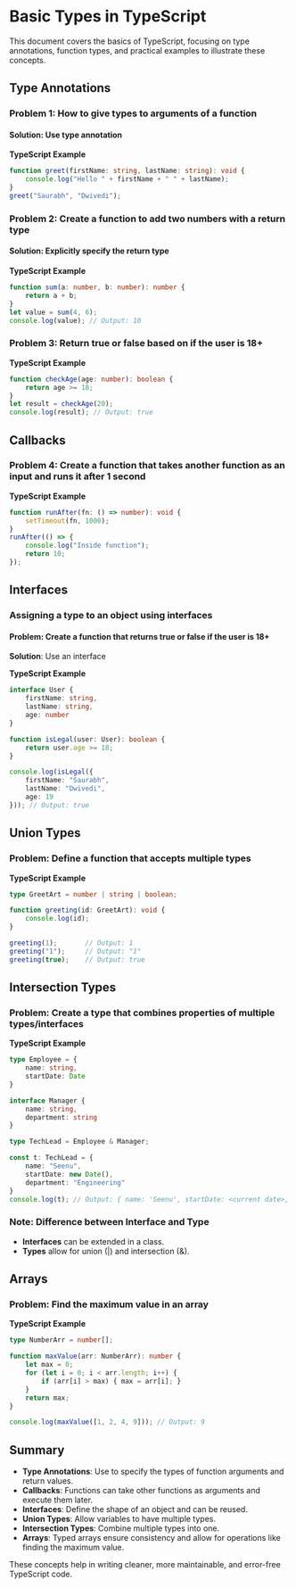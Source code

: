 # Basic Types in TypeScript

This document covers the basics of TypeScript, focusing on type annotations, function types, and practical examples to illustrate these concepts.

## Type Annotations

### Problem 1: How to give types to arguments of a function
#### Solution: Use type annotation

**TypeScript Example**
```typescript
function greet(firstName: string, lastName: string): void {  
    console.log("Hello " + firstName + " " + lastName);
}
greet("Saurabh", "Dwivedi"); 
```

### Problem 2: Create a function to add two numbers with a return type
#### Solution: Explicitly specify the return type

**TypeScript Example**
```typescript
function sum(a: number, b: number): number { 
    return a + b;
}
let value = sum(4, 6);
console.log(value); // Output: 10
```

### Problem 3: Return true or false based on if the user is 18+
**TypeScript Example**
```typescript
function checkAge(age: number): boolean {
    return age >= 18;
}   
let result = checkAge(20);
console.log(result); // Output: true
```

## Callbacks

### Problem 4: Create a function that takes another function as an input and runs it after 1 second
**TypeScript Example**
```typescript
function runAfter(fn: () => number): void {
    setTimeout(fn, 1000);
}
runAfter(() => {
    console.log("Inside function");
    return 10;
});
```

## Interfaces

### Assigning a type to an object using interfaces

#### Problem: Create a function that returns true or false if the user is 18+
**Solution**: Use an interface

**TypeScript Example**
```typescript
interface User {   
    firstName: string,
    lastName: string,
    age: number
}

function isLegal(user: User): boolean {
    return user.age >= 18;
}

console.log(isLegal({
    firstName: "Saurabh",
    lastName: "Dwivedi",
    age: 19
})); // Output: true
```

## Union Types

### Problem: Define a function that accepts multiple types
**TypeScript Example**
```typescript
type GreetArt = number | string | boolean;

function greeting(id: GreetArt): void {
    console.log(id);
}

greeting(1);       // Output: 1
greeting("1");     // Output: "1"
greeting(true);    // Output: true
```

## Intersection Types

### Problem: Create a type that combines properties of multiple types/interfaces

**TypeScript Example**
```typescript
type Employee = {
    name: string,
    startDate: Date
}

interface Manager {
    name: string,
    department: string
}

type TechLead = Employee & Manager;

const t: TechLead = {
    name: "Seenu",
    startDate: new Date(),
    department: "Engineering"
}
console.log(t); // Output: { name: 'Seenu', startDate: <current date>, department: 'Engineering' }
```

### Note: Difference between Interface and Type
- **Interfaces** can be extended in a class.
- **Types** allow for union (|) and intersection (&).

## Arrays

### Problem: Find the maximum value in an array
**TypeScript Example**
```typescript
type NumberArr = number[];

function maxValue(arr: NumberArr): number {  
    let max = 0;
    for (let i = 0; i < arr.length; i++) {
        if (arr[i] > max) { max = arr[i]; }
    }
    return max;
}

console.log(maxValue([1, 2, 4, 9])); // Output: 9
```

## Summary

- **Type Annotations**: Use to specify the types of function arguments and return values.
- **Callbacks**: Functions can take other functions as arguments and execute them later.
- **Interfaces**: Define the shape of an object and can be reused.
- **Union Types**: Allow variables to have multiple types.
- **Intersection Types**: Combine multiple types into one.
- **Arrays**: Typed arrays ensure consistency and allow for operations like finding the maximum value.

These concepts help in writing cleaner, more maintainable, and error-free TypeScript code.